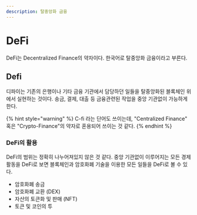 ```yaml
---
description: 탈중앙화 금융
---
```


# DeFi

DeFi는 Decentralized Finance의 약자이다. 한국어로 탈중앙화 금융이라고 부른다.

## Defi

디파이는 기존의 은행이나 기타 금융 기관에서 담당하던 일들을 탈중앙화된 블록체인 위에서 실현하는 것이다. 송금, 결제, 대출 등 금융관련된 작업을 중앙 기관없이 가능하게 한다.

{% hint style="warning" %}
C-fi 라는 단어도 쓰이는데, "Centralized Finance" 혹은 "Crypto-Finance"의 약자로 혼용되어 쓰이는 것 같다.
{% endhint %}

### DeFi의 활용

DeFi의 범위는 정확히 나누어져있지 않은 것 같다. 중앙 기관없이 이루어지는 모든 경제활동을 DeFi로 보면 블록체인과 암호화폐 기술을 이용한 모든 일들을 DeFi로 볼 수 있다.

* 암호화폐 송금
* 암호화폐 교환 \(DEX\)
* 자산의 토큰화 및 판매 \(NFT\)
* 토큰 및 코인의 투

